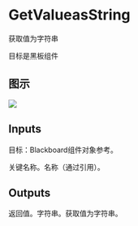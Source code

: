 # GetValueasString

获取值为字符串

目标是黑板组件

## 图示

![]($-20221218-17455902.png)

## Inputs

目标：Blackboard组件对象参考。

关键名称。名称（通过引用）。 

## Outputs

返回值。字符串。获取值为字符串。

